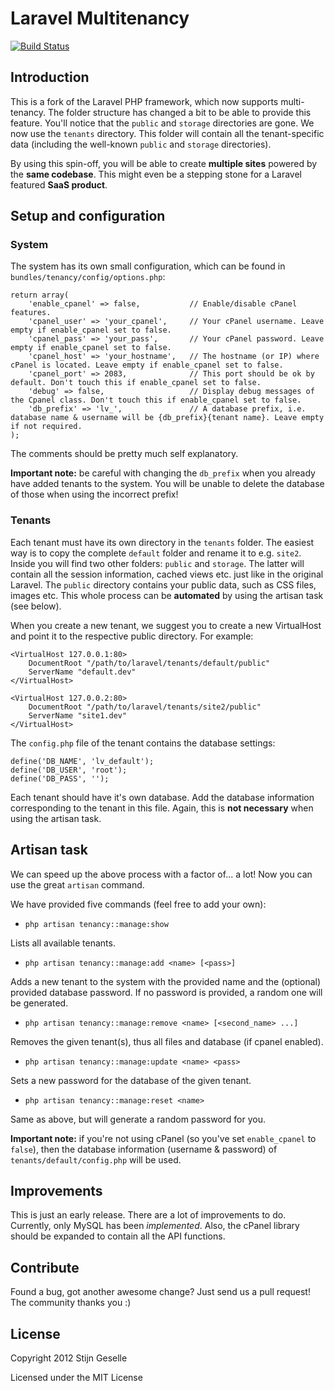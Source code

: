 # Laravel Multitenancy

[![Build Status](https://secure.travis-ci.org/modbase/laravel-multi-tenant.png)](http://travis-ci.org/modbase/laravel-multi-tenant)

## Introduction

This is a fork of the Laravel PHP framework, which now supports multi-tenancy. The folder structure has changed a bit to be able to provide this feature. You'll notice that the `public` and `storage` directories are gone. We now use the `tenants` directory. This folder will contain all the tenant-specific data (including the well-known `public` and `storage` directories).

By using this spin-off, you will be able to create **multiple sites** powered by the **same codebase**. This might even be a stepping stone for a Laravel featured **SaaS product**.

## Setup and configuration

### System

The system has its own small configuration, which can be found in `bundles/tenancy/config/options.php`:

```
return array(
    'enable_cpanel' => false,           // Enable/disable cPanel features.
    'cpanel_user' => 'your_cpanel',     // Your cPanel username. Leave empty if enable_cpanel set to false.
    'cpanel_pass' => 'your_pass',       // Your cPanel password. Leave empty if enable_cpanel set to false.
    'cpanel_host' => 'your_hostname',   // The hostname (or IP) where cPanel is located. Leave empty if enable_cpanel set to false.
    'cpanel_port' => 2083,              // This port should be ok by default. Don't touch this if enable_cpanel set to false.
    'debug' => false,                   // Display debug messages of the Cpanel class. Don't touch this if enable_cpanel set to false.
    'db_prefix' => 'lv_',               // A database prefix, i.e. database name & username will be {db_prefix}{tenant name}. Leave empty if not required.
);
```

The comments should be pretty much self explanatory.

**Important note:** be careful with changing the `db_prefix` when you already have added tenants to the system. You will be unable to delete the database of those when using the incorrect prefix!

### Tenants

Each tenant must have its own directory in the `tenants` folder. The easiest way is to copy the complete `default` folder and rename it to e.g. `site2`. Inside you will find two other folders: `public` and `storage`. The latter will contain all the session information, cached views etc. just like in the original Laravel. The `public` directory contains your public data, such as CSS files, images etc. This whole process can be **automated** by using the artisan task (see below).

When you create a new tenant, we suggest you to create a new VirtualHost and point it to the respective public directory. For example:


```
<VirtualHost 127.0.0.1:80>
    DocumentRoot "/path/to/laravel/tenants/default/public"
    ServerName "default.dev"
</VirtualHost>

<VirtualHost 127.0.0.2:80>
    DocumentRoot "/path/to/laravel/tenants/site2/public"
    ServerName "site1.dev"
</VirtualHost>
```

The `config.php` file of the tenant contains the database settings:

```
define('DB_NAME', 'lv_default');
define('DB_USER', 'root');
define('DB_PASS', '');
```

Each tenant should have it's own database. Add the database information corresponding to the tenant in this file. Again, this is **not necessary** when using the artisan task.


## Artisan task

We can speed up the above process with a factor of... a lot! Now you can use the great `artisan` command.

We have provided five commands (feel free to add your own):

* `php artisan tenancy::manage:show`

Lists all available tenants.

* `php artisan tenancy::manage:add <name> [<pass>]`

Adds a new tenant to the system with the provided name and the (optional) provided database password. If no password is provided, a random one will be generated.

* `php artisan tenancy::manage:remove <name> [<second_name> ...]`

Removes the given tenant(s), thus all files and database (if cpanel enabled).

* `php artisan tenancy::manage:update <name> <pass>`

Sets a new password for the database of the given tenant.

* `php artisan tenancy::manage:reset <name>`

Same as above, but will generate a random password for you.

**Important note:** if you're not using cPanel (so you've set `enable_cpanel` to `false`), then the database information (username & password) of `tenants/default/config.php` will be used.

## Improvements

This is just an early release. There are a lot of improvements to do. Currently, only MySQL has been _implemented_. Also, the cPanel library should be expanded to contain all the API functions.

## Contribute

Found a bug, got another awesome change? Just send us a pull request! The community thanks you :)

## License

Copyright 2012 Stijn Geselle

Licensed under the MIT License